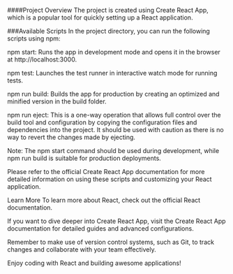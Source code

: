 ####Project Overview
The project is created using Create React App, which is a popular tool for quickly setting up a React application.

###Available Scripts
In the project directory, you can run the following scripts using npm:

npm start: Runs the app in development mode and opens it in the browser at http://localhost:3000.

npm test: Launches the test runner in interactive watch mode for running tests.

npm run build: Builds the app for production by creating an optimized and minified version in the build folder.

npm run eject: This is a one-way operation that allows full control over the build tool and configuration by copying the configuration files and dependencies into the project. It should be used with caution as there is no way to revert the changes made by ejecting.

Note: The npm start command should be used during development, while npm run build is suitable for production deployments.

Please refer to the official Create React App documentation for more detailed information on using these scripts and customizing your React application.

Learn More
To learn more about React, check out the official React documentation.

If you want to dive deeper into Create React App, visit the Create React App documentation for detailed guides and advanced configurations.

Remember to make use of version control systems, such as Git, to track changes and collaborate with your team effectively.

Enjoy coding with React and building awesome applications!
